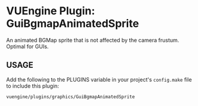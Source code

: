 VUEngine Plugin: GuiBgmapAnimatedSprite
=======================================

An animated BGMap sprite that is not affected by the camera frustum. Optimal for GUIs.


USAGE
-----

Add the following to the PLUGINS variable in your project's `config.make` file to include this plugin:

	vuengine/plugins/graphics/GuiBgmapAnimatedSprite